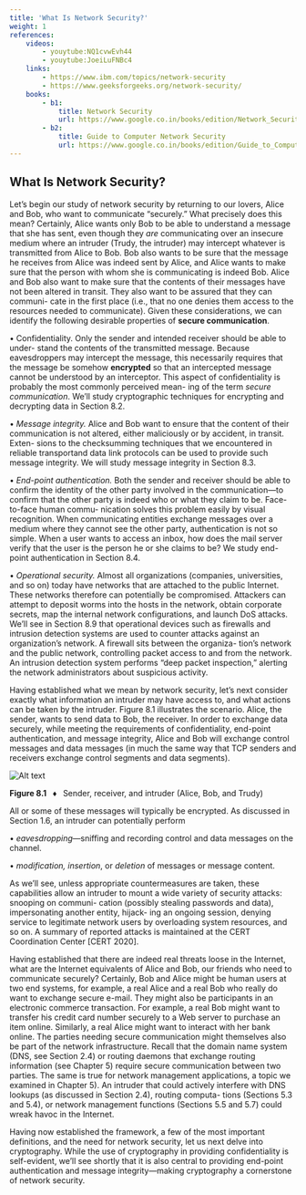 ```yaml
---
title: 'What Is Network Security?'
weight: 1
references:
    videos:
        - youytube:NQ1cvwEvh44
        - youytube:JoeiLuFNBc4
    links:
        - https://www.ibm.com/topics/network-security
        - https://www.geeksforgeeks.org/network-security/
    books:
        - b1:
            title: Network Security
            url: https://www.google.co.in/books/edition/Network_Security/WN5qnf6nt1cC?hl=en&gbpv=0&bsq=What%20Is%20Network%20Security?%20books
        - b2:
            title: Guide to Computer Network Security
            url: https://www.google.co.in/books/edition/Guide_to_Computer_Network_Security/eTfpDwAAQBAJ?hl=en&gbpv=0
---
```



## What Is Network Security?

Let’s begin our study of network security by returning to our lovers, Alice and Bob, who want to communicate “securely.” What precisely does this mean? Certainly, Alice wants only Bob to be able to understand a message that she has sent, even though they _are_ communicating over an insecure medium where an intruder (Trudy, the intruder) may intercept whatever is transmitted from Alice to Bob. Bob also wants to be sure that the message he receives from Alice was indeed sent by Alice, and Alice wants to make sure that the person with whom she is communicating is indeed Bob. Alice and Bob also want to make sure that the contents of their messages have not been altered in transit. They also want to be assured that they can communi- cate in the first place (i.e., that no one denies them access to the resources needed to communicate). Given these considerations, we can identify the following desirable properties of **secure communication**.

• Confidentiality. Only the sender and intended receiver should be able to under- stand the contents of the transmitted message. Because eavesdroppers may intercept the message, this necessarily requires that the message be somehow **encrypted** so that an intercepted message cannot be understood by an interceptor. This aspect of confidentiality is probably the most commonly perceived mean- ing of the term _secure communication_. We’ll study cryptographic techniques for encrypting and decrypting data in Section 8.2.

• _Message integrity._ Alice and Bob want to ensure that the content of their communication is not altered, either maliciously or by accident, in transit. Exten- sions to the checksumming techniques that we encountered in reliable transportand data link protocols can be used to provide such message integrity. We will study message integrity in Section 8.3.

• _End-point authentication._ Both the sender and receiver should be able to confirm the identity of the other party involved in the communication—to confirm that the other party is indeed who or what they claim to be. Face-to-face human commu- nication solves this problem easily by visual recognition. When communicating entities exchange messages over a medium where they cannot see the other party, authentication is not so simple. When a user wants to access an inbox, how does the mail server verify that the user is the person he or she claims to be? We study end-point authentication in Section 8.4.

• _Operational security._ Almost all organizations (companies, universities, and so on) today have networks that are attached to the public Internet. These networks therefore can potentially be compromised. Attackers can attempt to deposit worms into the hosts in the network, obtain corporate secrets, map the internal network configurations, and launch DoS attacks. We’ll see in Section 8.9 that operational devices such as firewalls and intrusion detection systems are used to counter attacks against an organization’s network. A firewall sits between the organiza- tion’s network and the public network, controlling packet access to and from the network. An intrusion detection system performs “deep packet inspection,” alerting the network administrators about suspicious activity.

Having established what we mean by network security, let’s next consider exactly what information an intruder may have access to, and what actions can be taken by the intruder. Figure 8.1 illustrates the scenario. Alice, the sender, wants to send data to Bob, the receiver. In order to exchange data securely, while meeting the requirements of confidentiality, end-point authentication, and message integrity, Alice and Bob will exchange control messages and data messages (in much the same way that TCP senders and receivers exchange control segments and data segments).

![Alt text](image.png)

**Figure 8.1**  ♦  Sender, receiver, and intruder (Alice, Bob, and Trudy)

All or some of these messages will typically be encrypted. As discussed in Section 1.6, an intruder can potentially perform

• _eavesdropping_—sniffing and recording control and data messages on the channel.

• _modification, insertion_, or _deletion_ of messages or message content.

As we’ll see, unless appropriate countermeasures are taken, these capabilities allow an intruder to mount a wide variety of security attacks: snooping on communi- cation (possibly stealing passwords and data), impersonating another entity, hijack- ing an ongoing session, denying service to legitimate network users by overloading system resources, and so on. A summary of reported attacks is maintained at the CERT Coordination Center [CERT 2020].

Having established that there are indeed real threats loose in the Internet, what are the Internet equivalents of Alice and Bob, our friends who need to communicate securely? Certainly, Bob and Alice might be human users at two end systems, for example, a real Alice and a real Bob who really do want to exchange secure e-mail. They might also be participants in an electronic commerce transaction. For example, a real Bob might want to transfer his credit card number securely to a Web server to purchase an item online. Similarly, a real Alice might want to interact with her bank online. The parties needing secure communication might themselves also be part of the network infrastructure. Recall that the domain name system (DNS, see Section 2.4) or routing daemons that exchange routing information (see Chapter 5) require secure communication between two parties. The same is true for network management applications, a topic we examined in Chapter 5). An intruder that could actively interfere with DNS lookups (as discussed in Section 2.4), routing computa- tions (Sections 5.3 and 5.4), or network management functions (Sections 5.5 and 5.7) could wreak havoc in the Internet.

Having now established the framework, a few of the most important definitions, and the need for network security, let us next delve into cryptography. While the use of cryptography in providing confidentiality is self-evident, we’ll see shortly that it is also central to providing end-point authentication and message integrity—making cryptography a cornerstone of network security.
